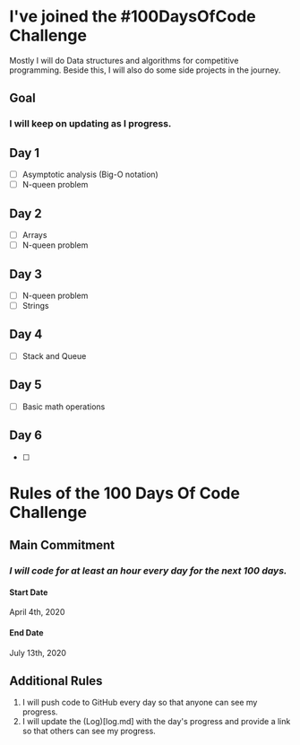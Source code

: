 # I've joined the #100DaysOfCode Challenge
Mostly I will do Data structures and algorithms for competitive programming.
Beside this, I will also do some side projects in the journey.

## Goal

### I will keep on updating as I progress.

## Day 1

- [ ] Asymptotic analysis (Big-O notation)
- [ ] N-queen problem

## Day 2
- [ ] Arrays
- [ ] N-queen problem

## Day 3
- [ ] N-queen problem
- [ ] Strings
## Day 4
- [ ] Stack and Queue
## Day 5
- [ ] Basic math operations
## Day 6
- [ ]

# Rules of the 100 Days Of Code Challenge

## Main Commitment
### *I will code for at least an hour every day for the next 100 days.*

#### Start Date
April 4th, 2020
#### End Date
July 13th, 2020

## Additional Rules
1. I will push code to GitHub every day so that anyone can see my progress.
2. I will update the (Log)[log.md] with the day's progress and provide a link so that others can see my progress.


